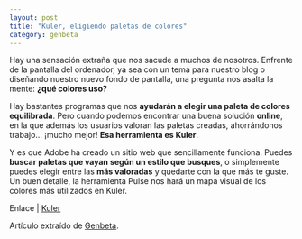 ```yaml
---
layout: post
title: "Kuler, eligiendo paletas de colores"
category: genbeta
---
```




Hay una sensación extraña que nos sacude a muchos de nosotros. Enfrente de la
pantalla del ordenador, ya sea con un tema para nuestro blog o diseñando
nuestro nuevo fondo de pantalla, una pregunta nos asalta la mente: **¿qué
colores uso?**

Hay bastantes programas que nos **ayudarán a elegir una paleta de colores
equilibrada**. Pero cuando podemos encontrar una buena solución **online**, en
la que además los usuarios valoran las paletas creadas, ahorrándonos trabajo…
¡mucho mejor! **Esa herramienta es Kuler**.

Y es que Adobe ha creado un sitio web que sencillamente funciona. Puedes
**buscar paletas que vayan según un estilo que busques**, o simplemente puedes
elegir entre las **más valoradas** y quedarte con la que más te guste. Un buen
detalle, la herramienta Pulse nos hará un mapa visual de los colores más
utilizados en Kuler.

Enlace | [Kuler](http://kuler.adobe.com/#themes/rating?time=30)

Artículo extraído de [Genbeta](http://www.genbeta.com).